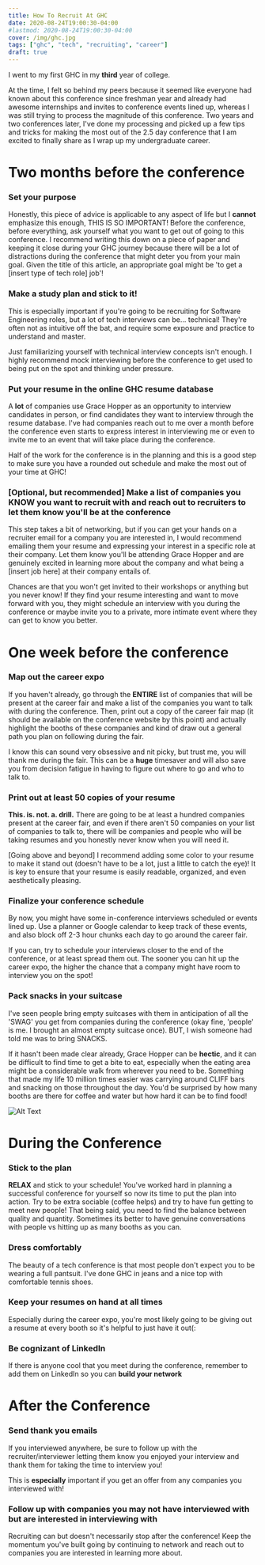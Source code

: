 ```yaml
---
title: How To Recruit At GHC
date: 2020-08-24T19:00:30-04:00
#lastmod: 2020-08-24T19:00:30-04:00
cover: /img/ghc.jpg
tags: ["ghc", "tech", "recruiting", "career"]
draft: true
---
```


I went to my first GHC in my **third** year of college.
<!--more-->
At the time, I felt so behind my peers because it seemed like everyone had known about this conference since freshman year and already had awesome internships and invites to conference events lined up, whereas I was still trying to process the magnitude of this conference. Two years and two conferences later, I've done my processing and picked up a few tips and tricks for making the most out of the 2.5 day conference that I am excited to finally share as I wrap up my undergraduate career. 

# Two months before the conference

### Set your purpose
Honestly, this piece of advice is applicable to any aspect of life but I **cannot** emphasize this enough, THIS IS SO IMPORTANT! Before the conference, before everything, ask yourself what you want to get out of going to this conference. I recommend writing this down on a piece of paper and keeping it close during your GHC journey because there will be a lot of distractions during the conference that might deter you from your main goal. Given the title of this article, an appropriate goal might be 'to get a [insert type of tech role] job'!

### Make a study plan and stick to it!
This is especially important if you're going to be recruiting for Software Engineering roles, but a lot of tech interviews can be... technical! They're often not as intuitive off the bat, and require some exposure and practice to understand and master.

Just familiarizing yourself with technical interview concepts isn't enough. I highly recommend mock interviewing before the conference to get used to being put on the spot and thinking under pressure. 

### Put your resume in the online GHC resume database
A **lot** of companies use Grace Hopper as an opportunity to interview candidates in person, or find candidates they want to interview through the resume database. I've had companies reach out to me over a month before the conference even starts to express interest in interviewing me or even to invite me to an event that will take place during the conference. 

Half of the work for the conference is in the planning and this is a good step to make sure you have a rounded out schedule and make the most out of your time at GHC!

### [Optional, but recommended] Make a list of companies you KNOW you want to recruit with and reach out to recruiters to let them know you'll be at the conference
This step takes a bit of networking, but if you can get your hands on a recruiter email for a company you are interested in, I would recommend emailing them your resume and expressing your interest in a specific role at their company. Let them know you'll be attending Grace Hopper and are genuinely excited in learning more about the company and what being a [insert job here] at their company entails of. 

Chances are that you won't get invited to their workshops or anything but you never know! If they find your resume interesting and want to move forward with you, they might schedule an interview with you during the conference or maybe invite you to a private, more intimate event where they can get to know you better.

# One week before the conference

### Map out the career expo
If you haven't already, go through the **ENTIRE** list of companies that will be present at the career fair and make a list of the companies you want to talk with during the conference. Then, print out a copy of the career fair map (it should be available on the conference website by this point) and actually highlight the booths of these companies and kind of draw out a general path you plan on following during the fair. 

I know this can sound very obsessive and nit picky, but trust me, you will thank me during the fair. This can be a **huge** timesaver and will also save you from decision fatigue in having to figure out where to go and who to talk to. 

### Print out at least 50 copies of your resume
**This. is. not. a. drill.** There are going to be at least a hundred companies present at the career fair, and even if there aren't 50 companies on your list of companies to talk to, there will be companies and people who will be taking resumes and you honestly never know when you will need it. 

[Going above and beyond] I recommend adding some color to your resume to make it stand out (doesn't have to be a lot, just a little to catch the eye)! It is key to ensure that your resume is easily readable,  organized, and even aesthetically pleasing.

### Finalize your conference schedule
By now, you might have some in-conference interviews scheduled or events lined up. Use a planner or Google calendar to keep track of these events, and also block off 2-3 hour chunks each day to go around the career fair. 

If you can, try to schedule your interviews closer to the end of the conference, or at least spread them out. The sooner you can hit up the career expo, the higher the chance that a company might have room to interview you on the spot!

### Pack snacks in your suitcase
I've seen people bring empty suitcases with them in anticipation of all the 'SWAG' you get from companies during the conference (okay fine, 'people' is me. I brought an almost empty suitcase once). BUT, I wish someone had told me was to bring SNACKS. 

If it hasn't been made clear already, Grace Hopper can be **hectic**, and it can be difficult to find time to get a bite to eat, especially when the eating area might be a considerable walk from wherever you need to be. Something that made my life 10 million times easier was carrying around CLIFF bars and snacking on those throughout the day. You'd be surprised by how many booths are there for coffee and water but how hard it can be to find food!

![Alt Text](https://media.giphy.com/media/oJId0BfJPRZVm/giphy.gif)

# During the Conference

### Stick to the plan
**RELAX** and stick to your schedule! You've worked hard in planning a successful conference for yourself so now its time to put the plan into action. Try to be extra sociable (coffee helps) and try to have fun getting to meet new people! That being said, you need to find the balance between quality and quantity. Sometimes its better to have genuine conversations with people vs hitting up as many booths as you can.

### Dress comfortably
The beauty of a tech conference is that most people don't expect you to be wearing a full pantsuit. I've done GHC in jeans and a nice top with comfortable tennis shoes. 

### Keep your resumes on hand at all times
Especially during the career expo, you're most likely going to be giving out a resume at every booth so it's helpful to just have it out(:

### Be cognizant of LinkedIn
If there is anyone cool that you meet during the conference, remember to add them on LinkedIn so you can **build your network**

# After the Conference

### Send thank you emails
If you interviewed anywhere, be sure to follow up with the recruiter/interviewer letting them know you enjoyed your interview and thank them for taking the time to interview you! 

This is **especially** important if you get an offer from any companies you interviewed with! 

### Follow up with companies you may not have interviewed with but are interested in interviewing with
Recruiting can but doesn't necessarily stop after the conference! Keep the momentum you've built going by continuing to network and reach out to companies you are interested in learning more about.


